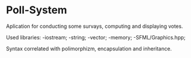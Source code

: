 # Poll-System
Aplication for conducting some survays, computing and displaying votes.

Used libraries:
  -iostream;
  -string;
  -vector;
  -memory;
  -SFML/Graphics.hpp;
 
Syntax correlated with polimorphizm, encapsulation and inheritance.
